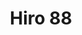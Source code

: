 ---
layout: place
title: "Hiro 88"
permalink: /nebraska/omaha/hiro-88.html
stateAbbr: NE
stateName: Nebraska
cityName: Omaha
place_id: ChIJNcTj266Pk4cREKjfc4gZGWE
photos:
  - name: >-
      places/ChIJNcTj266Pk4cREKjfc4gZGWE/photos/AeeoHcJdyMHj9ysWuX2_D5Py2C_YSDe-farqUNsJrfsPVK7dq-xOU5-zt8nxSF0885BwrFPOpotxWt3h08nQogS27657NTe-k9TmDkmVjd9-nz7TDi4YHan2HOAVGtvkAyUVAZsfH0vDrzoF_3LZY-jsxUrW1648oDzdUKLoqHe_CtGcjWlvkXrs_85VY0CjQLoIgHggMK-SOJtrVB9Wo-Rq7IiOvXkekJiJEsFt2MZoE9buzwTuz80RJ9CZ0JeWuW_mvCpT96a8pjL6X45qWSgvp8bqDy8bdnWw7XOKuAHbNrx36w
    widthPx: 4800
    heightPx: 3200
    authorAttributions:
      - displayName: Hiro 88
        uri: https://maps.google.com/maps/contrib/111811998792277872516
        photoUri: >-
          https://lh3.googleusercontent.com/a-/ALV-UjUhhsDeHR0nvxT1bw27kVRz76THxRaqMbmDp0CW_mgvYEgay7I=s100-p-k-no-mo
    flagContentUri: >-
      https://www.google.com/local/imagery/report/?cb_client=maps_api_places.places_api&image_key=!1e10!2sAF1QipPn0xSeSmaBCvmhS46mO0C88j9NxobCrIfy2J25&hl=en-US
    googleMapsUri: >-
      https://www.google.com/maps/place//data=!3m4!1e2!3m2!1sAF1QipPn0xSeSmaBCvmhS46mO0C88j9NxobCrIfy2J25!2e10!4m2!3m1!1s0x87938faedbe3c435:0x6119198873dfa810
  - name: >-
      places/ChIJNcTj266Pk4cREKjfc4gZGWE/photos/AeeoHcKSXm-sMh8fAvhaR7PwveBt0TNuO0BJrKcTdmuoSUjbHjQDr-jrG0WxD8NRnNLqgVFjcj2hCJYqeI5j3AxM_ASGy19rQ0fKt1iWrV1IPsmVgNX_o2Gtz_V0mNwUY8TJ8B9WzJ4qsA7kLiLrwCBvGj64WISmT5rcNu_9-UtbNaYZiIWKCdV6-z3jAUYWpmuV7tJzdXl5HbiS7JsmCAHkKuyiFWY6Nfayn8yDiXwICRxh8t3Q2ZCOQtRXOhOgfAEHom0mWDpD_QW7OFHMn2XXz84R7X_cOOJiEpvsAoAN9nxxBA
    widthPx: 1350
    heightPx: 900
    authorAttributions:
      - displayName: Hiro 88
        uri: https://maps.google.com/maps/contrib/111811998792277872516
        photoUri: >-
          https://lh3.googleusercontent.com/a-/ALV-UjUhhsDeHR0nvxT1bw27kVRz76THxRaqMbmDp0CW_mgvYEgay7I=s100-p-k-no-mo
    flagContentUri: >-
      https://www.google.com/local/imagery/report/?cb_client=maps_api_places.places_api&image_key=!1e10!2sAF1QipO18lzrqavuFXmtkqpGZcKyqp9A4AK6BN0QT1tV&hl=en-US
    googleMapsUri: >-
      https://www.google.com/maps/place//data=!3m4!1e2!3m2!1sAF1QipO18lzrqavuFXmtkqpGZcKyqp9A4AK6BN0QT1tV!2e10!4m2!3m1!1s0x87938faedbe3c435:0x6119198873dfa810
  - name: >-
      places/ChIJNcTj266Pk4cREKjfc4gZGWE/photos/AeeoHcJKM3O55pvg_Bxp4qTJ3Twr9glRCwf9vKSjc22YFa3wrtzxLpi1zwft7mSxoIiTsqdfut8Vw8c5qXXnaKpvxZYnS58XVc7Yc-r-dC5AfawHgRFd-3iKu7gFPjMY7l6U9V1kmpfcOVKZts4cq_qTa-1AI5iIYLIIS6Ghl-AwZtgnWMckoYPU8dYfryRnupu2nU-tm1WbESSK6ZvKt__MKXPI7MAq2juel_4Bhp1km79F0-OwoHQ5Lgu4BkDBzOq2l7y0C7OR_fo3gRc31gVijU790ZVUb-195QweJ7raXFPcqDftcdBzuIxFuk2enj87mihheoHcmfEcosAEgVOWst0pHbp5CW879c0AtdEl2FNsXxY2-a30tVX8Kt2aSI1f0pMEY1HLqWY0z8C5kWQeaQqUbdA-dbEKj9Lxaj88g-GH8MM1
    widthPx: 4800
    heightPx: 3600
    authorAttributions:
      - displayName: Connor L
        uri: https://maps.google.com/maps/contrib/100619440907126066668
        photoUri: >-
          https://lh3.googleusercontent.com/a/ACg8ocIj7P838cNJTBcKZ-Of_zu42T4w_Fn3WkO3sIAC_lOCxI4JOg=s100-p-k-no-mo
    flagContentUri: >-
      https://www.google.com/local/imagery/report/?cb_client=maps_api_places.places_api&image_key=!1e10!2sCIHM0ogKEICAgMCw4s-OxwE&hl=en-US
    googleMapsUri: >-
      https://www.google.com/maps/place//data=!3m4!1e2!3m2!1sCIHM0ogKEICAgMCw4s-OxwE!2e10!4m2!3m1!1s0x87938faedbe3c435:0x6119198873dfa810
  - name: >-
      places/ChIJNcTj266Pk4cREKjfc4gZGWE/photos/AeeoHcIO811ZgAOvK0zZAaqXLChoHYJpwbS858Mx7o_Vf8ng2n43zJPy9sXBiV43ysPtdSVltCyP4OZDX3kuzlwjEv64em3y9TDIxHZmDY8A_lykT1fegMiTSBow-e79tysJV8OSmNzvy6UW2GiV44wOUV_kNw1hp1WVw03o-JMQfGF_IAVsjvBl72ti_1rcPUaPuTz1vQ_IESDzeBwslDSsCkn3v04ePBgKr_X1Fut2uSSRaDLfouOzYLdz8e0UprImVkTGrQE7PDbkJUS6ZHUs6QIev_BX2UEaLvYgCHCh1F3rUQ
    widthPx: 2643
    heightPx: 1190
    authorAttributions:
      - displayName: Hiro 88
        uri: https://maps.google.com/maps/contrib/111811998792277872516
        photoUri: >-
          https://lh3.googleusercontent.com/a-/ALV-UjUhhsDeHR0nvxT1bw27kVRz76THxRaqMbmDp0CW_mgvYEgay7I=s100-p-k-no-mo
    flagContentUri: >-
      https://www.google.com/local/imagery/report/?cb_client=maps_api_places.places_api&image_key=!1e10!2sAF1QipORrmPAndNQ_InjvBqXbc3qVmyFzM74HGG3Xelz&hl=en-US
    googleMapsUri: >-
      https://www.google.com/maps/place//data=!3m4!1e2!3m2!1sAF1QipORrmPAndNQ_InjvBqXbc3qVmyFzM74HGG3Xelz!2e10!4m2!3m1!1s0x87938faedbe3c435:0x6119198873dfa810
  - name: >-
      places/ChIJNcTj266Pk4cREKjfc4gZGWE/photos/AeeoHcKKkLO_I29CdUg2WYB-vExzE3q-drpQIqhH2Sm8ikVyMkeSvuVX2bAFMX4KtQZpn089Yu3U_AU_0Ur1GBbMPiG3SKXQEoN8L-4xnD9Ca8cNirM4xgFBu94NwkXtxu1WLV8M7bgcXvfZPUN3HRTRC85_T5BS93uVGPIRUES8pWMrNDHeiV_nQlQ2RLSfRS2_In485GwwuIOqyWG8XWk3ej3cAPU5PHOJyPLKRACSpXw8p6a7JSrl6S-JClmH3D-FxnpJJbZh6ZOVi715r-q6LPuGZ2mGuR5irXOJQ8Qxc02zK51fJghK0QZ4z9tJT1tpcWfNpHrjm7JoS8VXSYeCX4iIfqjIw7OcwkJFUOUWRHC1urWRYlWOMv5oDOWrCDi64HVLQ51tGIyUWMjFAxw9cU2434dKXFDR7JLiepObIs8kHFRJ
    widthPx: 4032
    heightPx: 3024
    authorAttributions:
      - displayName: Nagwa Abdel-latif
        uri: https://maps.google.com/maps/contrib/101608938987209394831
        photoUri: >-
          https://lh3.googleusercontent.com/a-/ALV-UjUL-zqnMgSgu5Pew0J16ZCmikpqIk8PyspK0sTDsGN2LGdJRNY6=s100-p-k-no-mo
    flagContentUri: >-
      https://www.google.com/local/imagery/report/?cb_client=maps_api_places.places_api&image_key=!1e10!2sCIHM0ogKEICAgIDrx4XChAE&hl=en-US
    googleMapsUri: >-
      https://www.google.com/maps/place//data=!3m4!1e2!3m2!1sCIHM0ogKEICAgIDrx4XChAE!2e10!4m2!3m1!1s0x87938faedbe3c435:0x6119198873dfa810
  - name: >-
      places/ChIJNcTj266Pk4cREKjfc4gZGWE/photos/AeeoHcK8ZKS_FG4cWGaAew0RV-InZo62rqZAfVX8OuQezN4DbH-Q76atbCYxq9qXQtOwWUhK6tPFVLf4j7zRP9GyhG0mpVQvxnSFAQigXyxl6TkNCqWVoHIqvYQxYNzvA6rA3Qmh3ldc29vRC9PLbMz-_2ZHb9Zy1OvvpueBq49ylBvifESnI77CrKS_8nGsJpLfiox88Uk2JAmODXPZJejAEBFpcCZQ6hEczoVjVcV5_grjCr73AcZl6wY2A4LsIeTV2YeOwLsFyj2sFe-dpKleBuBt3pXslX2sVbvUp3BfRR9P-WkXd0Irin8ynh6aR35xhDJHsWQXpQ1HKOs3lqZs_sQ-LnnbP5iexCHyA4EqOcpI22yVfymOAluZSwcZQIP5ieW9_nomc8-AEVXdvtn17jD1H0QIRDmg1MHO2NVw5HXFvw
    widthPx: 3600
    heightPx: 4800
    authorAttributions:
      - displayName: Alejandro DeAnda
        uri: https://maps.google.com/maps/contrib/109480093466122407547
        photoUri: >-
          https://lh3.googleusercontent.com/a-/ALV-UjXmlpWgLGPHYo1BTF4qlH9G_5i2lai0FlPFIQsRawndOmhpqi-qQg=s100-p-k-no-mo
    flagContentUri: >-
      https://www.google.com/local/imagery/report/?cb_client=maps_api_places.places_api&image_key=!1e10!2sCIHM0ogKEICAgIDCl8mBNQ&hl=en-US
    googleMapsUri: >-
      https://www.google.com/maps/place//data=!3m4!1e2!3m2!1sCIHM0ogKEICAgIDCl8mBNQ!2e10!4m2!3m1!1s0x87938faedbe3c435:0x6119198873dfa810
  - name: >-
      places/ChIJNcTj266Pk4cREKjfc4gZGWE/photos/AeeoHcLoWFxyFdXqq7Qbkmy9PgwAQQbZMg-0V4lffpdY4CE680mO2zLvRgqB7wxFTCAMIACCAnQUdC40X6llo5x-kvQq3mzfdWwoW7UJOsPU-Qv7X7I5oagsPmZEEqReMzM6lEu46oJ-OBiCd_lp96tHtMVU61aZbQjAW9eZ8vOgiWsMVDn-i7Bk9cevVJ3tONkFwlJcJZwO-ovv4i4sM_vbQ6E61bGzoJTGMRAEs1VkjPjw3S2gHjPP7mHlRQP4z8o0NYBw3ZMkGtHJZO8TmicSUuX8F-EyIXQuYNHbv9e9M181eugLox566QXb_j7-6ROrY8b8LMfwkIbLVp-qb5vedJj5ZIOB9PqndFMgzwfRk7PJzC57yV1ed0RGZwEZ5d5ycCma1KM6bilwBqd-gXZvtQ4CLM6MzUuko4m6r6h6i2styQ
    widthPx: 4000
    heightPx: 1868
    authorAttributions:
      - displayName: Brandon S
        uri: https://maps.google.com/maps/contrib/118015243147061690872
        photoUri: >-
          https://lh3.googleusercontent.com/a/ACg8ocK0G_ct3M1vR2QgYvAZq8EKZ03R8FruXrE1Nb3f1sguTmP_Ng=s100-p-k-no-mo
    flagContentUri: >-
      https://www.google.com/local/imagery/report/?cb_client=maps_api_places.places_api&image_key=!1e10!2sCIHM0ogKEICAgIDx4cSHEQ&hl=en-US
    googleMapsUri: >-
      https://www.google.com/maps/place//data=!3m4!1e2!3m2!1sCIHM0ogKEICAgIDx4cSHEQ!2e10!4m2!3m1!1s0x87938faedbe3c435:0x6119198873dfa810
  - name: >-
      places/ChIJNcTj266Pk4cREKjfc4gZGWE/photos/AeeoHcI8khYK4K30LwvXXILfZBkaEtoz6PsKNwnZ-huGyEmUN4r56A1GdK4qXnnir_jfY5azs3CxCfYsp14-oq9Ex2I2hk2nmYdXNmnjn62EztTsn1g3W2FczqAk4BioDx9hsKjeKl9_Zef0AohGjQ9-I17pwzXYB2nH5on0-awD0Blo8zam9aCsZw7K6u1MRFetLqqg2BA4yebysvuaQzNtrr1Q5ZnuJqjYbrfyOQ33bHRsR69NkC7Szn9gs6z-EYfXGCKkgMlRbrPEQobyF6zPxgN3VuD_lTGXhtR4MsPLxZwbrN9UdbdfR1BYonJ7KwjQ1EB8ONbucy17owOeComqTpQSpKPNG3s9FBIzZ9kAbuwC_7rCbo11Q4KjvvcW4RNq1qYcj6HqkqtEp_g-RBy0zRWOKvrwdbjp54atUqYjbZQt8g
    widthPx: 4032
    heightPx: 3024
    authorAttributions:
      - displayName: Mitch Merz
        uri: https://maps.google.com/maps/contrib/113887532258227458203
        photoUri: >-
          https://lh3.googleusercontent.com/a/ACg8ocJI0jKHDKYwQ7dUIycXdWG70_TCaBZywOdepFZ_yW9YmGj2Mg=s100-p-k-no-mo
    flagContentUri: >-
      https://www.google.com/local/imagery/report/?cb_client=maps_api_places.places_api&image_key=!1e10!2sCIHM0ogKEICAgICa_ZiVeg&hl=en-US
    googleMapsUri: >-
      https://www.google.com/maps/place//data=!3m4!1e2!3m2!1sCIHM0ogKEICAgICa_ZiVeg!2e10!4m2!3m1!1s0x87938faedbe3c435:0x6119198873dfa810
  - name: >-
      places/ChIJNcTj266Pk4cREKjfc4gZGWE/photos/AeeoHcLaWawOoZ1IBNeMFbpGqQVdQOL8VdaEcrLGkbsazPtUZ3FwXVkJw54Zi56YkXiX5h-_oDjEW8SNgTayEsLb0TG3SC4Y5VREQERSmoKhTy57WkrhheGpsmeHmnBdLrext7wUTDrOv-KR1nMvUs7r89gyv0nec4vNlFFwd7oXEIMAaTMy9hVzosAsE38fWyEU_DqnQLL7S2SOIyRJyC1QV3bfbsnWwYDOFGbXYQ1xR8t7-q8lpiyEc59pV5zTK7mMCpf1N8rY8Wc9TDV8yogfPv_DiSA4wj8xqrt4j4XvOjRQsPvgk5beqx6BMjeiG1aKQAwZPczc3bMag3piR79NtWZlNVPjtSFQw4h69okV3dFZfuNX2jYjPqVdZ7eiSyrYwQqENy08fOuP1P5XVv4iUSej-Gac-M_YgEXCgIzwqfi7pgfw
    widthPx: 3821
    heightPx: 2866
    authorAttributions:
      - displayName: Sarah Calderón
        uri: https://maps.google.com/maps/contrib/104430371823913703204
        photoUri: >-
          https://lh3.googleusercontent.com/a-/ALV-UjUaMdCWWDJ1z-ZVrP6NzZFcVXsmsJ24JYzn7u3xn6IxPkU-b1U8qg=s100-p-k-no-mo
    flagContentUri: >-
      https://www.google.com/local/imagery/report/?cb_client=maps_api_places.places_api&image_key=!1e10!2sCIHM0ogKEICAgIDmheOpxgE&hl=en-US
    googleMapsUri: >-
      https://www.google.com/maps/place//data=!3m4!1e2!3m2!1sCIHM0ogKEICAgIDmheOpxgE!2e10!4m2!3m1!1s0x87938faedbe3c435:0x6119198873dfa810
  - name: >-
      places/ChIJNcTj266Pk4cREKjfc4gZGWE/photos/AeeoHcLsyfcRgQamDKpfCRNs5MNf9ATSpjRteKM_Kbv4L6n8zFs9wlwNzYO0vhpYT2OYHfQd9kDYzHRLTsFEhv-Q1K1OzTO55_aqLo17ARHyzgQKQ8oG79fb4lTbfpn0ESzq1nk8t683TkVzREkiDcYItnyfIy5wsbPe2j7HfI4JzLLjvU5f_zrJ51taHMvpxCu1KzgafnbG64AkrhbvQu1JJrM0Vc2yHK_bgCohoH8qSdx1IuZxrcSCzC8AM-Rn5_YRuU8eJxIM-COWeBXlwFVoZwZdwMDS1nN1FjMfvj5Z6PEiKQXKVQX_XRw7sfAaygGqWB65XJCnfO-JARIiuvheSU3aHJ5rWsfVfRZ0TttMJKIQ22gHSggjuUvWs-79S3Lq9D-Z3CBq3jFvtdEVNND5h6Kz9LmfuYsfD4VJq4GhM84
    widthPx: 2268
    heightPx: 4032
    authorAttributions:
      - displayName: Renée Winn
        uri: https://maps.google.com/maps/contrib/113895428268931123358
        photoUri: >-
          https://lh3.googleusercontent.com/a-/ALV-UjVQPLeESiWAyOqF9Rh7n9T_sMwMsamj7C7ieCPfiCo37vXzTZbQKw=s100-p-k-no-mo
    flagContentUri: >-
      https://www.google.com/local/imagery/report/?cb_client=maps_api_places.places_api&image_key=!1e10!2sCIHM0ogKEICAgIDy_qe-Jw&hl=en-US
    googleMapsUri: >-
      https://www.google.com/maps/place//data=!3m4!1e2!3m2!1sCIHM0ogKEICAgIDy_qe-Jw!2e10!4m2!3m1!1s0x87938faedbe3c435:0x6119198873dfa810
address: 1308 Jackson St, Omaha, NE 68102, USA
street: 1308 Jackson St
city: Omaha
state: NE
zip: '68102'
country: USA
neighborhood: Downtown
latitude: '41.254647'
longitude: '-95.933795'
accessibility_options:
  wheelchairAccessibleParking: true
  wheelchairAccessibleEntrance: true
  wheelchairAccessibleRestroom: true
  wheelchairAccessibleSeating: true
business_status: OPERATIONAL
name: Hiro 88
google_maps_links:
  directionsUri: >-
    https://www.google.com/maps/dir//''/data=!4m7!4m6!1m1!4e2!1m2!1m1!1s0x87938faedbe3c435:0x6119198873dfa810!3e0
  placeUri: https://maps.google.com/?cid=6996651569947060240
  writeAReviewUri: >-
    https://www.google.com/maps/place//data=!4m3!3m2!1s0x87938faedbe3c435:0x6119198873dfa810!12e1
  reviewsUri: >-
    https://www.google.com/maps/place//data=!4m4!3m3!1s0x87938faedbe3c435:0x6119198873dfa810!9m1!1b1
  photosUri: >-
    https://www.google.com/maps/place//data=!4m3!3m2!1s0x87938faedbe3c435:0x6119198873dfa810!10e5
primary_type: Japanese Restaurant
opening_hours:
  regular: null
  current: null
secondary_opening_hours:
  regular:
    weekdayDescriptions: null
    type: null
  current:
    weekdayDescriptions: null
    type: null
phone: null
price_level: null
price_range: null
rating: null
rating_count: 0
website: null
description: null
reviews: null
parking_options: null
payment_options: null
allow_dogs: null
curbside_pickup: null
delivery: null
dine_in: null
good_for_children: null
good_for_groups: null
good_for_sports: null
live_music: null
menu_for_children: null
outdoor_seating: null
reservable: null
restroom: null
serves_beer: null
serves_breakfast: null
serves_brunch: null
serves_cocktails: null
serves_coffee: null
serves_dinner: null
serves_dessert: null
serves_lunch: null
serves_vegetarian_food: null
serves_wine: null
takeout: null

---